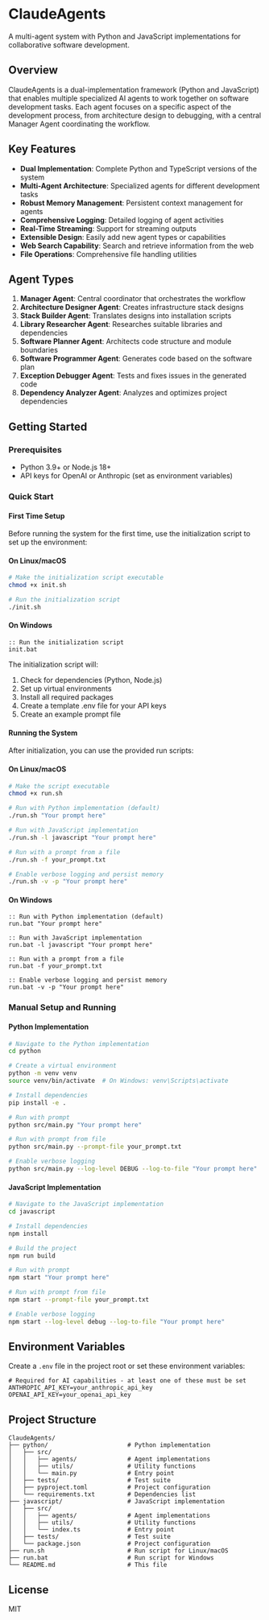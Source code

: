 # ClaudeAgents

A multi-agent system with Python and JavaScript implementations for collaborative software development.

## Overview

ClaudeAgents is a dual-implementation framework (Python and JavaScript) that enables multiple specialized AI agents to work together on software development tasks. Each agent focuses on a specific aspect of the development process, from architecture design to debugging, with a central Manager Agent coordinating the workflow.

## Key Features

- **Dual Implementation**: Complete Python and TypeScript versions of the system
- **Multi-Agent Architecture**: Specialized agents for different development tasks
- **Robust Memory Management**: Persistent context management for agents
- **Comprehensive Logging**: Detailed logging of agent activities
- **Real-Time Streaming**: Support for streaming outputs
- **Extensible Design**: Easily add new agent types or capabilities
- **Web Search Capability**: Search and retrieve information from the web
- **File Operations**: Comprehensive file handling utilities

## Agent Types

1. **Manager Agent**: Central coordinator that orchestrates the workflow
2. **Architecture Designer Agent**: Creates infrastructure stack designs
3. **Stack Builder Agent**: Translates designs into installation scripts
4. **Library Researcher Agent**: Researches suitable libraries and dependencies
5. **Software Planner Agent**: Architects code structure and module boundaries
6. **Software Programmer Agent**: Generates code based on the software plan
7. **Exception Debugger Agent**: Tests and fixes issues in the generated code
8. **Dependency Analyzer Agent**: Analyzes and optimizes project dependencies

## Getting Started

### Prerequisites

- Python 3.9+ or Node.js 18+
- API keys for OpenAI or Anthropic (set as environment variables)

### Quick Start

#### First Time Setup

Before running the system for the first time, use the initialization script to set up the environment:

#### On Linux/macOS

```bash
# Make the initialization script executable
chmod +x init.sh

# Run the initialization script
./init.sh
```

#### On Windows

```batch
:: Run the initialization script
init.bat
```

The initialization script will:
1. Check for dependencies (Python, Node.js)
2. Set up virtual environments
3. Install all required packages
4. Create a template .env file for your API keys
5. Create an example prompt file

#### Running the System

After initialization, you can use the provided run scripts:

#### On Linux/macOS

```bash
# Make the script executable
chmod +x run.sh

# Run with Python implementation (default)
./run.sh "Your prompt here"

# Run with JavaScript implementation
./run.sh -l javascript "Your prompt here"

# Run with a prompt from a file
./run.sh -f your_prompt.txt

# Enable verbose logging and persist memory
./run.sh -v -p "Your prompt here"
```

#### On Windows

```batch
:: Run with Python implementation (default)
run.bat "Your prompt here"

:: Run with JavaScript implementation
run.bat -l javascript "Your prompt here"

:: Run with a prompt from a file
run.bat -f your_prompt.txt

:: Enable verbose logging and persist memory
run.bat -v -p "Your prompt here"
```

### Manual Setup and Running

#### Python Implementation

```bash
# Navigate to the Python implementation
cd python

# Create a virtual environment
python -m venv venv
source venv/bin/activate  # On Windows: venv\Scripts\activate

# Install dependencies
pip install -e .

# Run with prompt
python src/main.py "Your prompt here"

# Run with prompt from file
python src/main.py --prompt-file your_prompt.txt

# Enable verbose logging
python src/main.py --log-level DEBUG --log-to-file "Your prompt here"
```

#### JavaScript Implementation

```bash
# Navigate to the JavaScript implementation
cd javascript

# Install dependencies
npm install

# Build the project
npm run build

# Run with prompt
npm start "Your prompt here"

# Run with prompt from file
npm start --prompt-file your_prompt.txt

# Enable verbose logging
npm start --log-level debug --log-to-file "Your prompt here"
```

## Environment Variables

Create a `.env` file in the project root or set these environment variables:

```
# Required for AI capabilities - at least one of these must be set
ANTHROPIC_API_KEY=your_anthropic_api_key
OPENAI_API_KEY=your_openai_api_key
```

## Project Structure

```
ClaudeAgents/
├── python/                      # Python implementation
│   ├── src/
│   │   ├── agents/              # Agent implementations
│   │   ├── utils/               # Utility functions
│   │   └── main.py              # Entry point
│   ├── tests/                   # Test suite
│   ├── pyproject.toml           # Project configuration
│   └── requirements.txt         # Dependencies list
├── javascript/                  # JavaScript implementation
│   ├── src/
│   │   ├── agents/              # Agent implementations
│   │   ├── utils/               # Utility functions
│   │   └── index.ts             # Entry point
│   ├── tests/                   # Test suite
│   └── package.json             # Project configuration
├── run.sh                       # Run script for Linux/macOS
├── run.bat                      # Run script for Windows
└── README.md                    # This file
```

## License

MIT